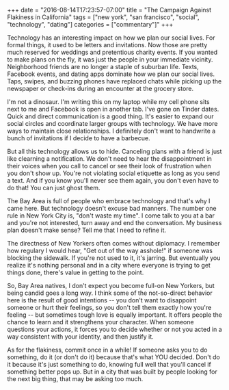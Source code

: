 +++
date = "2016-08-14T17:23:57-07:00"
title = "The Campaign Against Flakiness in California"
tags = ["new york", "san francisco", "social", "technology", "dating"]
categories = ["commentary"]"
+++

Technology has an interesting impact on how we plan our social lives. For formal things, it used to be letters and invitations. Now those are pretty much reserved for weddings and pretentious charity events. If you wanted to make plans on the fly, it was just the people in your immediate vicinity. Neighborhood friends are no longer a staple of suburban life. Texts, Facebook events, and dating apps dominate how we plan our social lives. Taps, swipes, and buzzing phones have replaced chats while picking up the newspaper or check-ins during an encounter at the grocery store. 

I'm not a dinosaur. I'm writing this on my laptop while my cell phone sits next to me and Facebook is open in another tab. I've gone on Tinder dates. Quick and direct communication is a good thing. It's easier to expand our social circles and coordinate larger groups with technology. We have more ways to maintain close relationships. I definitely don't want to handwrite a bunch of invitations if I decide to have a barbecue. 

But all this technology allows us to hide. Canceling plans with a friend is just like clearning a notification. We don't need to hear the disappointment in their voices when you call to cancel or see their look of frustration when you don't show up. You're not violating social etiquette as long as you send a text. And if you know you'll never see them again, you don't even have to do that! You can just ghost them. 

The Bay Area is full of people who embrace technology and that's why I came here. But technology doesn't excuse bad manners. The number one rule in New York City is, "don't waste my time". I come talk to you at a bar and you're not interested, turn away and end the conversation. My business plan doesn't make sense? Tell me that I need to refine it. 

The directness of New Yorkers often comes without diplomacy. I remember how regulary I would hear, "Get out of the way asshole!" if someone was blocking the sidewalk. If you're not used to it, it's jarring. But eventually you realize it's nothing personal and in a city where everyone is trying to get things done, there's value in getting to the point. 

So, Bay Area natives, I don't expect you become full-on New Yorkers, but being candid goes a long way. I think some of the not-so-direct behavior here is the result of good intentions -- you don't want to disappoint someone or hurt their feelings, so you don't tell them exactly how you're feeling -- but sometimes tough love is equally important. It offers people the chance to learn and it strengthens your character. When someone questions your actions, it forces you to decide whether or not you acted in a way consistent with your identity, and then justify it. 

As for the flakiness, commit once in a while! If someone asks you to do something, do it (or don't do it) because that's what YOU decided. Don't do it because it's just something to do, knowing full well that you'll cancel if something better pops up. But in a city that was built by people looking for the next big thing, that may be asking too much.
